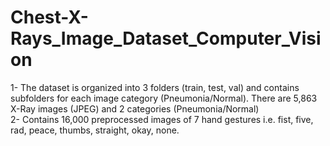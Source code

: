 # Chest-X-Rays_Image_Dataset_Computer_Vision
1- The dataset is organized into 3 folders (train, test, val) and contains subfolders for each image category (Pneumonia/Normal). There are 5,863 X-Ray images (JPEG) and 2 categories (Pneumonia/Normal)  
2- Contains 16,000 preprocessed images of 7 hand gestures i.e. fist, five, rad, peace, thumbs, straight, okay, none.
